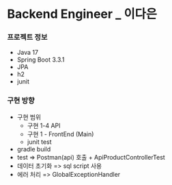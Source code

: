# Backend Engineer _ 이다은

### 프로젝트 정보
* Java 17
* Spring Boot 3.3.1
* JPA 
* h2
* junit

### 구현 방향
* 구현 범위
  * 구현 1-4 API 
  * 구현 1 - FrontEnd (Main)
  * junit test
* gradle build
* test => Postman(api) 호출 + ApiProductControllerTest
* 데이터 초기화 => sql script 사용
* 에러 처리 => GlobalExceptionHandler

